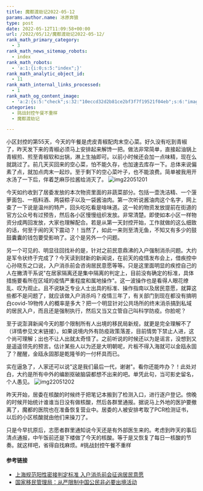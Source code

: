```yaml
---
title: 魔都渡劫记2022-05-12
params.author.name: 冰原奔狼
type: post
date: 2022-05-12T11:09:58+00:00
url: /2022/05/12/魔都渡劫记2022-05-12/
rank_math_primary_category:
  - 3
rank_math_news_sitemap_robots:
  - index
rank_math_robots:
  - 'a:1:{i:0;s:5:"index";}'
rank_math_analytic_object_id:
  - 11
rank_math_internal_links_processed:
  - 1
rank_math_og_content_image:
  - 'a:2:{s:5:"check";s:32:"10eccd32d2b81ce2bf3f7f19521f04eb";s:6:"images";a:0:{}}'
categories:
  - 挑战封控午餐不重样
  - 魔都渡劫记

---
```

小区封控的第55天，今天的午餐是虎皮青椒配肉末空心菜。好久没有吃到青椒了，昨天发下来的青椒必须马上安排起来解馋一把。做法非常简单，直接起油锅上青椒煎、煎至青椒软和出锅，淋上生抽即可。以前小时候还会加一点味精，现在么就跳过了。前几天买回来的空心菜，怕不能久存，也加速去库存一下。总体来说偏素了点，就加点肉末一起炒。至于剩下的空心菜叶子，也不能浪费。简单被我用开水汤了一下后，伴着芝麻莎拉酱给消灭了。
<img decoding="async" src="https://i0.wp.com/s2.loli.net/2022/05/12/rwHKykDdgz3RuQX.jpg?w=640&#038;ssl=1" alt="img22051201" data-recalc-dims="1" />

今天如约收到了居委发放的本次物资里面的非蔬菜部分。包括一壶洗洁精、一个菠萝面包、一瓶料酒、两袋粽子以及一袋酱油肉。第一次听说酱油肉这个名字，网上查了一下说是温州的特产，回头吃吃看是啥味道。这一轮的物资发放提前在街道的官方公众号有过预告，然后各小区慢慢组织发放。非常清楚。即使如本小区一样物资分成两回发放，大家也理解配合。若是从第一天封控开始，工作就做的这么细致的话，何至于闹的天下震动？！当然了，如此一来则至清无鱼，不知又有多少的鼓鼓囊囊的钱包要受影响了。这个是另外一个问题。

另一个可见的、明显往回找补的是，针对之前民意鼎沸的入户强制消杀问题。大约是军令状终于完成了？今天读到财新的新闻说，在前天的疫情发布会上，借疾控中心孙晓东之口说，入户消杀前会咨询居民意愿等等。只是这里面明显的疾控自己的人在撇清干系说"在居家隔离还是集中隔离的判定上，目前没有确定的标准，具体措施要看所在区域的疫情严重程度和属地操作"。这一波操作也是看得人眼花缭乱、叹为观止。且不说缺乏专业人士出具的标准、操作指南以及居民意愿，就算这些都不是问题了，就应该做入户消杀吗？疫情三年了，有关部门到现在都没有搞明白covid-19物传人的概率是多大？把一个明显针对公共场所的终末消杀搞到私域的居民入户，而且还是强制执行，然后又当又立管自己叫科学防疫。你脸呢？

至于说澎湃新闻今天的那个限制所有人出境的移民局新规，就更是完全理解不了（详情参见文末链接）。如果说境内外有防疫政策落差，目前情势下禁止人进，这个尚可理解；出也不让人出就太奇怪了。之前听说的时候还以为是谣言，没想到又是遥遥领先的预言。估计某些人以为还是大明朝呢，片板不得入海就可以金瓯永固了？醒醒，金瓯永固那是乾隆爷的一付杯具而已。

实在逼急了，人家还可以说"这是我们最后一代，谢谢"。看你还能咋办？！此处对白，大约是所有中外的编剧抠破脑袋都想不出来的吧。单凭此句，当可影史留名，个人愚见。
<img decoding="async" src="https://i0.wp.com/s2.loli.net/2022/05/12/W4yPCQ5ijcqELro.jpg?w=640&#038;ssl=1" alt="img22051202" data-recalc-dims="1" />

昨天开始，居委在核酸的时候终于把笔记本搬到了检测入口，进行逐户登记。傍晚的时候开始统计谁谁当日没有做核酸，然后各群里通报。据说马上外地的医护要撤离了，魔都的医院也在准备恢复营业中。居委的人被安排考取了PCR检测证书，以后的小区核酸就由他们来操刀了。

只是今早抗原后，志愿者群里通知说今天还是有外部医生来的。考虑到昨天的事后清点通报，中午饭前还是下楼做了今天的核酸。等于是又恢复了每日一核酸的节奏。就这样吧，省得自找麻烦。#挑战封控午餐不重样

#### 参考链接

  * [上海规范阳性密接判定标准 入户消杀前会征询居民意愿][1]
  * [国家移民管理局：从严限制中国公民非必要出境活动][2]

 [1]: https://www.caixin.com/2022-05-11/101883687.html
 [2]: https://news.sina.com.cn/c/2022-05-12/doc-imcwipii9472444.shtml
